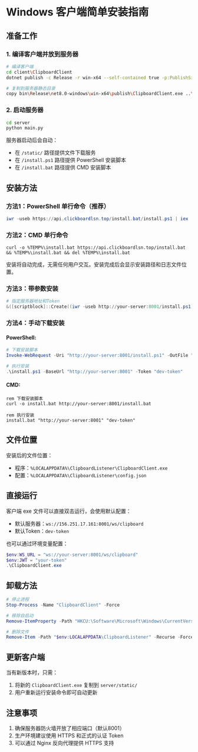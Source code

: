 # Windows 客户端简单安装指南

## 准备工作

### 1. 编译客户端并放到服务器
```bash
# 编译客户端
cd client\ClipboardClient
dotnet publish -c Release -r win-x64 --self-contained true -p:PublishSingleFile=true

# 复制到服务器静态目录
copy bin\Release\net8.0-windows\win-x64\publish\ClipboardClient.exe ..\..\server\static\
```

### 2. 启动服务器
```bash
cd server
python main.py
```

服务器启动后会自动：
- 在 `/static/` 路径提供文件下载服务
- 在 `/install.ps1` 路径提供 PowerShell 安装脚本
- 在 `/install.bat` 路径提供 CMD 安装脚本

## 安装方法

### 方法1：PowerShell 单行命令（推荐）
```powershell
iwr -useb https://api.clickboardlsn.top/install.bat/install.ps1 | iex
```

### 方法2：CMD 单行命令
```batch
curl -o %TEMP%\install.bat https://api.clickboardlsn.top/install.bat && %TEMP%\install.bat && del %TEMP%\install.bat
```

安装将自动完成，无需任何用户交互。安装完成后会显示安装路径和日志文件位置。

### 方法3：带参数安装
```powershell
# 指定服务器地址和Token
&([scriptblock]::Create((iwr -useb http://your-server:8001/install.ps1))) -BaseUrl "http://192.168.1.100:8001" -Token "your-token"
```

### 方法4：手动下载安装

#### PowerShell:
```powershell
# 下载安装脚本
Invoke-WebRequest -Uri "http://your-server:8001/install.ps1" -OutFile "install.ps1"

# 执行安装
.\install.ps1 -BaseUrl "http://your-server:8001" -Token "dev-token"
```

#### CMD:
```batch
rem 下载安装脚本
curl -o install.bat http://your-server:8001/install.bat

rem 执行安装
install.bat "http://your-server:8001" "dev-token"
```

## 文件位置

安装后的文件位置：
- 程序：`%LOCALAPPDATA%\ClipboardListener\ClipboardClient.exe`
- 配置：`%LOCALAPPDATA%\ClipboardListener\config.json`

## 直接运行

客户端 exe 文件可以直接双击运行，会使用默认配置：
- 默认服务器：`ws://156.251.17.161:8001/ws/clipboard`
- 默认Token：`dev-token`

也可以通过环境变量配置：
```powershell
$env:WS_URL = "ws://your-server:8001/ws/clipboard"
$env:JWT = "your-token"
.\ClipboardClient.exe
```

## 卸载方法

```powershell
# 停止进程
Stop-Process -Name "ClipboardClient" -Force

# 移除自启动
Remove-ItemProperty -Path "HKCU:\Software\Microsoft\Windows\CurrentVersion\Run" -Name "ClipboardListener"

# 删除文件
Remove-Item -Path "$env:LOCALAPPDATA\ClipboardListener" -Recurse -Force
```

## 更新客户端

当有新版本时，只需：
1. 将新的 `ClipboardClient.exe` 复制到 `server/static/`
2. 用户重新运行安装命令即可自动更新

## 注意事项

1. 确保服务器防火墙开放了相应端口（默认8001）
2. 生产环境建议使用 HTTPS 和正式的认证 Token
3. 可以通过 Nginx 反向代理提供 HTTPS 支持
